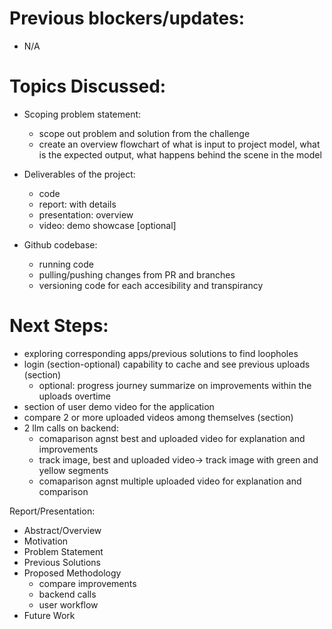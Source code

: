 # Previous blockers/updates:
- N/A

# Topics Discussed:
- Scoping problem statement:
    - scope out problem and solution from the challenge
    - create an overview flowchart of what is input to project model, what is the expected output, what happens behind the scene in the model

- Deliverables of the project:
    - code
    - report: with details
    - presentation: overview
    - video: demo showcase [optional]

- Github codebase:
    - running code
    - pulling/pushing changes from PR and branches
    - versioning code for each accesibility and transpirancy

# Next Steps:
- exploring corresponding apps/previous solutions to find loopholes
- login (section-optional) capability to cache and see previous uploads (section)
    - optional: progress journey summarize on improvements within the uploads overtime
- section of user demo video for the application
- compare 2 or more uploaded videos among themselves (section)
- 2 llm calls on backend: 
    - comaparison agnst best and uploaded video for explanation and improvements
    - track image, best and uploaded video-> track image with green and yellow segments
    - comaparison agnst multiple uploaded video for explanation and comparison

Report/Presentation:
- Abstract/Overview
- Motivation
- Problem Statement
- Previous Solutions
- Proposed Methodology
    - compare improvements
    - backend calls
    - user workflow
- Future Work